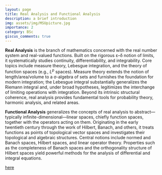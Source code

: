 ```yaml
---
layout: page
title: Real Analysis and Functional Analysis
description: a brief introduction
img: assets/img/MSUpicture.jpg
importance: 2
category: BSc
giscus_comments: true
---
```


**Real Analysis** is the branch of mathematics concerned with the real number system and real-valued functions. Built on the rigorous ε–δ notion of limits, it systematically studies continuity, differentiability, and integrability. Core topics include measure theory, Lebesgue integration, and the theory of function spaces (e.g., $L^p$ spaces). Measure theory extends the notion of length/area/volume to a σ-algebra of sets and furnishes the foundation for modern integration; the Lebesgue integral substantially generalizes the Riemann integral and, under broad hypotheses, legitimizes the interchange of limiting operations with integration. Beyond its intrinsic structural coherence, real analysis provides fundamental tools for probability theory, harmonic analysis, and related areas.

**Functional Analysis** generalizes the concepts of real analysis to abstract—typically infinite-dimensional—linear spaces, chiefly function spaces, together with the operators acting on them. Originating in the early twentieth century through the work of Hilbert, Banach, and others, it treats functions as points of topological vector spaces and investigates their topological and algebraic structures. Central notions include normed and Banach spaces, Hilbert spaces, and linear operator theory. Properties such as the completeness of Banach spaces and the orthogonality structure of Hilbert spaces yield powerful methods for the analysis of differential and integral equations.

[here](https://galobelwang.github.io/file/RealFunctionalAnalysis.pdf)

